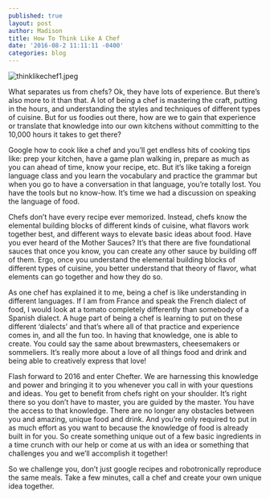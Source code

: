 ```yaml
---
published: true
layout: post
author: Madison
title: How To Think Like A Chef
date: '2016-08-2 11:11:11 -0400'
categories: blog
---
```

![thinklikechef1.jpeg]({{site.baseurl}}/img/thinklikechef1.jpeg)

What separates us from chefs? Ok, they have lots of experience. But there’s also more to it than that. A lot of being a chef is mastering the craft, putting in the hours, and understanding the styles and techniques of different types of cuisine. But for us foodies out there, how are we to gain that experience or translate that knowledge into our own kitchens without committing to the 10,000 hours it takes to get there?

Google how to cook like a chef and you’ll get endless hits of cooking tips like: prep your kitchen, have a game plan walking in, prepare as much as you can ahead of time, know your recipe, etc. But it’s like taking a foreign language class and you learn the vocabulary and practice the grammar but when you go to have a conversation in that language, you’re totally lost. You have the tools but no know-how. It’s time we had a discussion on speaking the language of food. 

Chefs don’t have every recipe ever memorized. Instead, chefs know the elemental building blocks of different kinds of cuisine, what flavors work together best, and different ways to elevate basic ideas about food. Have you ever heard of the Mother Sauces? It’s that there are five foundational sauces that once you know, you can create any other sauce by building off of them. Ergo, once you understand the elemental building blocks of different types of cuisine, you better understand that theory of flavor, what elements can go together and how they do so. 

As one chef has explained it to me, being a chef is like understanding in different languages. If I am from France and speak the French dialect of food, I would look at a tomato completely differently than somebody of a Spanish dialect. A huge part of being a chef is learning to put on these different ‘dialects’ and that’s where all of that practice and experience comes in, and all the fun too. In having that knowledge, one is able to create. You could say the same about brewmasters, cheesemakers or sommeliers. It’s really more about a love of all things food and drink and being able to creatively express that love!

Flash forward to 2016 and enter Chefter. We are harnessing this knowledge and power and bringing it to you whenever you call in with your questions and ideas. You get to benefit from chefs right on your shoulder. It’s right there so you don’t have to master, you are guided by the master. You have the access to that knowledge. There are no longer any obstacles between you and amazing, unique food and drink. And you’re only required to put in as much effort as you want to because the knowledge of food is already built in for you. So create something unique out of a few basic ingredients in a time crunch with our help or come at us with an idea or something that challenges you and we’ll accomplish it together! 

So we challenge you, don’t just google recipes and robotronically reproduce the same meals. Take a few minutes, call a chef and create your own unique idea together.
